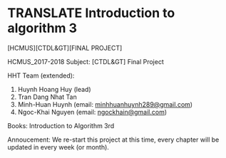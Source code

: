 # TRANSLATE Introduction to algorithm 3
[HCMUS][CTDL&amp;GT][FINAL PROJECT]

HCMUS_2017-2018 Subject: [CTDL&GT] Final Project

HHT Team (extended):
  1. Huynh Hoang Huy (lead)
  2. Tran Dang Nhat Tan
  3. Minh-Huan Huynh (email: minhhuanhuynh289@gmail.com)
  4. Ngoc-Khai Nguyen (email: ngockhain@gmail.com)

Books:
  Introduction to Algorithm 3rd

Annoucement: We re-start this project at this time, every chapter will be updated in every week (or month).
